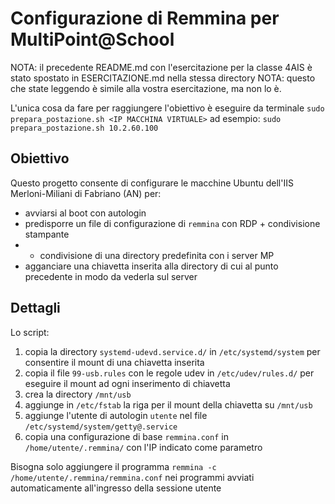 
# Configurazione di Remmina per MultiPoint@School

NOTA: il precedente README.md con l'esercitazione per la classe 4AIS è stato spostato in ESERCITAZIONE.md nella stessa directory
NOTA: questo che state leggendo è simile alla vostra esercitazione, ma non lo è.

L'unica cosa da fare per raggiungere l'obiettivo è eseguire da terminale `sudo prepara_postazione.sh <IP MACCHINA VIRTUALE>`
ad esempio: `sudo prepara_postazione.sh 10.2.60.100`

## Obiettivo

Questo progetto consente di configurare le macchine Ubuntu dell'IIS Merloni-Miliani
di Fabriano (AN) per:

- avviarsi al boot con autologin
- predisporre un file di configurazione di `remmina` con RDP + condivisione stampante
- + condivisione di una directory predefinita con i server MP
- agganciare una chiavetta inserita alla directory di cui al punto precedente in modo da vederla sul server


## Dettagli

Lo script:

1. copia la directory `systemd-udevd.service.d/` in `/etc/systemd/system` per consentire il mount di una chiavetta inserita
2. copia il file `99-usb.rules` con le regole udev in `/etc/udev/rules.d/` per eseguire il mount ad ogni inserimento di chiavetta
3. crea la directory `/mnt/usb`
4. aggiunge in `/etc/fstab` la riga per il mount della chiavetta su `/mnt/usb`
5. aggiunge l'utente di autologin `utente` nel file `/etc/systemd/system/getty@.service`
6. copia una configurazione di base `remmina.conf` in `/home/utente/.remmina/` con l'IP indicato come parametro

Bisogna solo aggiungere il programma `remmina -c /home/utente/.remmina/remmina.conf` nei programmi avviati automaticamente all'ingresso della sessione utente
